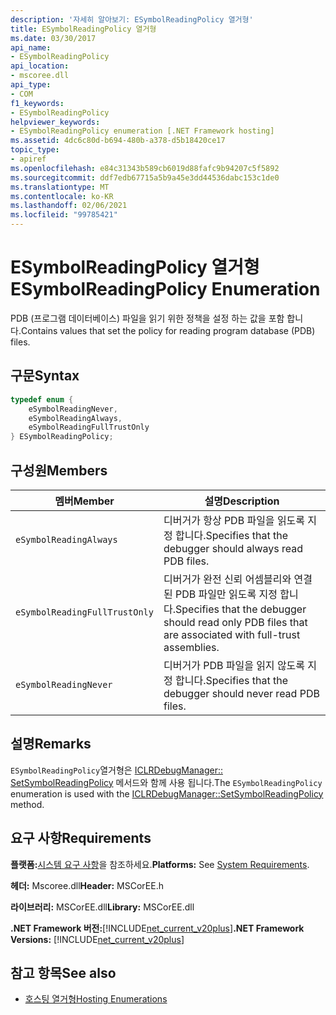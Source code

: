 ```yaml
---
description: '자세히 알아보기: ESymbolReadingPolicy 열거형'
title: ESymbolReadingPolicy 열거형
ms.date: 03/30/2017
api_name:
- ESymbolReadingPolicy
api_location:
- mscoree.dll
api_type:
- COM
f1_keywords:
- ESymbolReadingPolicy
helpviewer_keywords:
- ESymbolReadingPolicy enumeration [.NET Framework hosting]
ms.assetid: 4dc6c80d-b694-480b-a378-d5b18420ce17
topic_type:
- apiref
ms.openlocfilehash: e84c31343b589cb6019d88fafc9b94207c5f5892
ms.sourcegitcommit: ddf7edb67715a5b9a45e3dd44536dabc153c1de0
ms.translationtype: MT
ms.contentlocale: ko-KR
ms.lasthandoff: 02/06/2021
ms.locfileid: "99785421"
---
```

# <a name="esymbolreadingpolicy-enumeration"></a><span data-ttu-id="e9304-103">ESymbolReadingPolicy 열거형</span><span class="sxs-lookup"><span data-stu-id="e9304-103">ESymbolReadingPolicy Enumeration</span></span>

<span data-ttu-id="e9304-104">PDB (프로그램 데이터베이스) 파일을 읽기 위한 정책을 설정 하는 값을 포함 합니다.</span><span class="sxs-lookup"><span data-stu-id="e9304-104">Contains values that set the policy for reading program database (PDB) files.</span></span>  
  
## <a name="syntax"></a><span data-ttu-id="e9304-105">구문</span><span class="sxs-lookup"><span data-stu-id="e9304-105">Syntax</span></span>  
  
```cpp  
typedef enum {  
    eSymbolReadingNever,  
    eSymbolReadingAlways,  
    eSymbolReadingFullTrustOnly  
} ESymbolReadingPolicy;  
```  
  
## <a name="members"></a><span data-ttu-id="e9304-106">구성원</span><span class="sxs-lookup"><span data-stu-id="e9304-106">Members</span></span>  
  
|<span data-ttu-id="e9304-107">멤버</span><span class="sxs-lookup"><span data-stu-id="e9304-107">Member</span></span>|<span data-ttu-id="e9304-108">설명</span><span class="sxs-lookup"><span data-stu-id="e9304-108">Description</span></span>|  
|------------|-----------------|  
|`eSymbolReadingAlways`|<span data-ttu-id="e9304-109">디버거가 항상 PDB 파일을 읽도록 지정 합니다.</span><span class="sxs-lookup"><span data-stu-id="e9304-109">Specifies that the debugger should always read PDB files.</span></span>|  
|`eSymbolReadingFullTrustOnly`|<span data-ttu-id="e9304-110">디버거가 완전 신뢰 어셈블리와 연결 된 PDB 파일만 읽도록 지정 합니다.</span><span class="sxs-lookup"><span data-stu-id="e9304-110">Specifies that the debugger should read only PDB files that are associated with full-trust assemblies.</span></span>|  
|`eSymbolReadingNever`|<span data-ttu-id="e9304-111">디버거가 PDB 파일을 읽지 않도록 지정 합니다.</span><span class="sxs-lookup"><span data-stu-id="e9304-111">Specifies that the debugger should never read PDB files.</span></span>|  
  
## <a name="remarks"></a><span data-ttu-id="e9304-112">설명</span><span class="sxs-lookup"><span data-stu-id="e9304-112">Remarks</span></span>  

 <span data-ttu-id="e9304-113">`ESymbolReadingPolicy`열거형은 [ICLRDebugManager:: SetSymbolReadingPolicy](iclrdebugmanager-setsymbolreadingpolicy-method.md) 메서드와 함께 사용 됩니다.</span><span class="sxs-lookup"><span data-stu-id="e9304-113">The `ESymbolReadingPolicy` enumeration is used with the [ICLRDebugManager::SetSymbolReadingPolicy](iclrdebugmanager-setsymbolreadingpolicy-method.md) method.</span></span>  
  
## <a name="requirements"></a><span data-ttu-id="e9304-114">요구 사항</span><span class="sxs-lookup"><span data-stu-id="e9304-114">Requirements</span></span>  

 <span data-ttu-id="e9304-115">**플랫폼:**[시스템 요구 사항](../../get-started/system-requirements.md)을 참조하세요.</span><span class="sxs-lookup"><span data-stu-id="e9304-115">**Platforms:** See [System Requirements](../../get-started/system-requirements.md).</span></span>  
  
 <span data-ttu-id="e9304-116">**헤더:** Mscoree.dll</span><span class="sxs-lookup"><span data-stu-id="e9304-116">**Header:** MSCorEE.h</span></span>  
  
 <span data-ttu-id="e9304-117">**라이브러리:** MSCorEE.dll</span><span class="sxs-lookup"><span data-stu-id="e9304-117">**Library:** MSCorEE.dll</span></span>  
  
 <span data-ttu-id="e9304-118">**.NET Framework 버전:**[!INCLUDE[net_current_v20plus](../../../../includes/net-current-v20plus-md.md)]</span><span class="sxs-lookup"><span data-stu-id="e9304-118">**.NET Framework Versions:** [!INCLUDE[net_current_v20plus](../../../../includes/net-current-v20plus-md.md)]</span></span>  
  
## <a name="see-also"></a><span data-ttu-id="e9304-119">참고 항목</span><span class="sxs-lookup"><span data-stu-id="e9304-119">See also</span></span>

- [<span data-ttu-id="e9304-120">호스팅 열거형</span><span class="sxs-lookup"><span data-stu-id="e9304-120">Hosting Enumerations</span></span>](hosting-enumerations.md)
